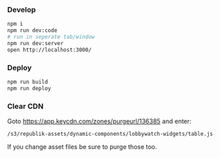 ### Develop

```bash
npm i
npm run dev:code
# run in seperate tab/window
npm run dev:server
open http://localhost:3000/
```

### Deploy

```bash
npm run build
npm run deploy
```

### Clear CDN

Goto https://app.keycdn.com/zones/purgeurl/136385 and enter:

```
/s3/republik-assets/dynamic-components/lobbywatch-widgets/table.js
```

If you change asset files be sure to purge those too.
